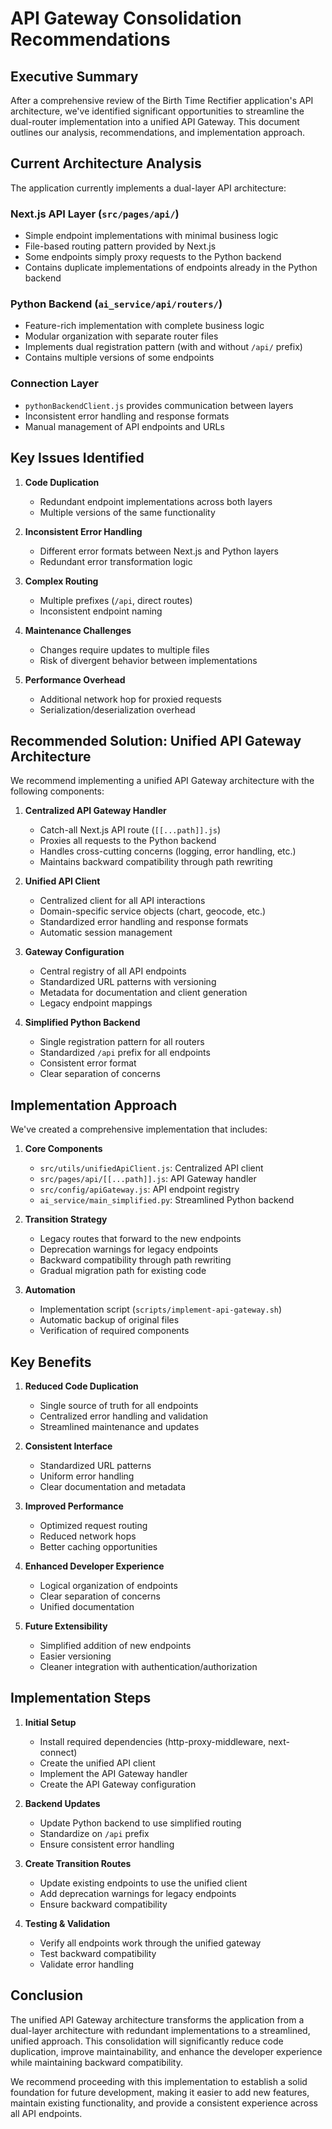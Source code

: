 # API Gateway Consolidation Recommendations

## Executive Summary

After a comprehensive review of the Birth Time Rectifier application's API architecture, we've identified significant opportunities to streamline the dual-router implementation into a unified API Gateway. This document outlines our analysis, recommendations, and implementation approach.

## Current Architecture Analysis

The application currently implements a dual-layer API architecture:

### Next.js API Layer (`src/pages/api/`)
- Simple endpoint implementations with minimal business logic
- File-based routing pattern provided by Next.js
- Some endpoints simply proxy requests to the Python backend
- Contains duplicate implementations of endpoints already in the Python backend

### Python Backend (`ai_service/api/routers/`)
- Feature-rich implementation with complete business logic
- Modular organization with separate router files
- Implements dual registration pattern (with and without `/api/` prefix)
- Contains multiple versions of some endpoints

### Connection Layer
- `pythonBackendClient.js` provides communication between layers
- Inconsistent error handling and response formats
- Manual management of API endpoints and URLs

## Key Issues Identified

1. **Code Duplication**
   - Redundant endpoint implementations across both layers
   - Multiple versions of the same functionality

2. **Inconsistent Error Handling**
   - Different error formats between Next.js and Python layers
   - Redundant error transformation logic

3. **Complex Routing**
   - Multiple prefixes (`/api`, direct routes)
   - Inconsistent endpoint naming

4. **Maintenance Challenges**
   - Changes require updates to multiple files
   - Risk of divergent behavior between implementations

5. **Performance Overhead**
   - Additional network hop for proxied requests
   - Serialization/deserialization overhead

## Recommended Solution: Unified API Gateway Architecture

We recommend implementing a unified API Gateway architecture with the following components:

1. **Centralized API Gateway Handler**
   - Catch-all Next.js API route (`[[...path]].js`)
   - Proxies all requests to the Python backend
   - Handles cross-cutting concerns (logging, error handling, etc.)
   - Maintains backward compatibility through path rewriting

2. **Unified API Client**
   - Centralized client for all API interactions
   - Domain-specific service objects (chart, geocode, etc.)
   - Standardized error handling and response formats
   - Automatic session management

3. **Gateway Configuration**
   - Central registry of all API endpoints
   - Standardized URL patterns with versioning
   - Metadata for documentation and client generation
   - Legacy endpoint mappings

4. **Simplified Python Backend**
   - Single registration pattern for all routers
   - Standardized `/api` prefix for all endpoints
   - Consistent error format
   - Clear separation of concerns

## Implementation Approach

We've created a comprehensive implementation that includes:

1. **Core Components**
   - `src/utils/unifiedApiClient.js`: Centralized API client
   - `src/pages/api/[[...path]].js`: API Gateway handler
   - `src/config/apiGateway.js`: API endpoint registry
   - `ai_service/main_simplified.py`: Streamlined Python backend

2. **Transition Strategy**
   - Legacy routes that forward to the new endpoints
   - Deprecation warnings for legacy endpoints
   - Backward compatibility through path rewriting
   - Gradual migration path for existing code

3. **Automation**
   - Implementation script (`scripts/implement-api-gateway.sh`)
   - Automatic backup of original files
   - Verification of required components

## Key Benefits

1. **Reduced Code Duplication**
   - Single source of truth for all endpoints
   - Centralized error handling and validation
   - Streamlined maintenance and updates

2. **Consistent Interface**
   - Standardized URL patterns
   - Uniform error handling
   - Clear documentation and metadata

3. **Improved Performance**
   - Optimized request routing
   - Reduced network hops
   - Better caching opportunities

4. **Enhanced Developer Experience**
   - Logical organization of endpoints
   - Clear separation of concerns
   - Unified documentation

5. **Future Extensibility**
   - Simplified addition of new endpoints
   - Easier versioning
   - Cleaner integration with authentication/authorization

## Implementation Steps

1. **Initial Setup**
   - Install required dependencies (http-proxy-middleware, next-connect)
   - Create the unified API client
   - Implement the API Gateway handler
   - Create the API Gateway configuration

2. **Backend Updates**
   - Update Python backend to use simplified routing
   - Standardize on `/api` prefix
   - Ensure consistent error handling

3. **Create Transition Routes**
   - Update existing endpoints to use the unified client
   - Add deprecation warnings for legacy endpoints
   - Ensure backward compatibility

4. **Testing & Validation**
   - Verify all endpoints work through the unified gateway
   - Test backward compatibility
   - Validate error handling

## Conclusion

The unified API Gateway architecture transforms the application from a dual-layer architecture with redundant implementations to a streamlined, unified approach. This consolidation will significantly reduce code duplication, improve maintainability, and enhance the developer experience while maintaining backward compatibility.

We recommend proceeding with this implementation to establish a solid foundation for future development, making it easier to add new features, maintain existing functionality, and provide a consistent experience across all API endpoints.
